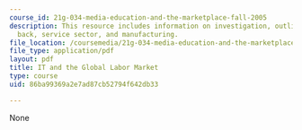 ```yaml
---
course_id: 21g-034-media-education-and-the-marketplace-fall-2005
description: This resource includes information on investigation, outline, looking
  back, service sector, and manufacturing.
file_location: /coursemedia/21g-034-media-education-and-the-marketplace-fall-2005/86ba99369a2e7ad87cb52794f642db33_MIT21G_034F05_itandglobalm.pdf
file_type: application/pdf
layout: pdf
title: IT and the Global Labor Market
type: course
uid: 86ba99369a2e7ad87cb52794f642db33

---
```

None